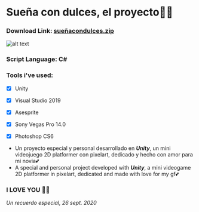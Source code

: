 # Sueña con dulces, el proyecto🎂✨

### Download Link: [sueñacondulces.zip](https://drive.google.com/)

![alt text](https://github.com/adrianetti/myfirstvideogamescripts/blob/master/sceneteaser.gif?raw=true)

### Script Language: C#

### Tools i've used:
  - [x] Unity
  - [x] Visual Studio 2019
  - [x] Asesprite
  - [x] Sony Vegas Pro 14.0
  - [x] Photoshop CS6


- Un proyecto especial y personal desarrollado en ***Unity***, un mini videojuego 2D platformer con pixelart, dedicado y hecho con amor para mi novia💕
- A special and personal project developed with ***Unity***, a mini videogame 2D platformer in pixelart, dedicated and made with love for my gf💕

### **I LOVE YOU 🍅🍅**

_Un recuerdo especial, 26 sept. 2020_


